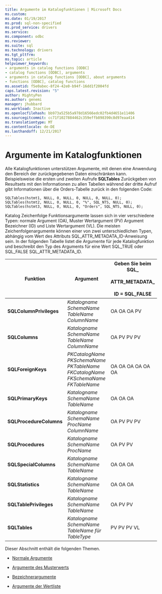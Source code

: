 ```yaml
---
title: Argumente im Katalogfunktionen | Microsoft Docs
ms.custom: 
ms.date: 01/19/2017
ms.prod: sql-non-specified
ms.prod_service: drivers
ms.service: 
ms.component: odbc
ms.reviewer: 
ms.suite: sql
ms.technology: drivers
ms.tgt_pltfrm: 
ms.topic: article
helpviewer_keywords:
- arguments in catalog functions [ODBC]
- catalog functions [ODBC], arguments
- arguments in catalog functions [ODBC], about arguments
- functions [ODBC], catalog functions
ms.assetid: f5e0abec-8f24-42e0-b94f-16dd1f2004fd
caps.latest.revision: "5"
author: MightyPen
ms.author: genemi
manager: jhubbard
ms.workload: Inactive
ms.openlocfilehash: bb973a525b5a978d16566edc02fb4d4651e11406
ms.sourcegitcommit: cc71f1027884462c359effb898390c8d97eaa414
ms.translationtype: MT
ms.contentlocale: de-DE
ms.lasthandoff: 12/21/2017
---
```

# <a name="arguments-in-catalog-functions"></a>Argumente im Katalogfunktionen
Alle Katalogfunktionen unterstützen Argumente, mit denen eine Anwendung den Bereich der zurückgegebenen Daten einschränken kann. Beispielsweise die ersten und zweiten Aufrufe **SQLTables** Zurückgeben von Resultsets mit den Informationen zu allen Tabellen während der dritte Aufruf gibt Informationen über die Orders-Tabelle zurück in den folgenden Code:  
  
```  
SQLTables(hstmt1, NULL, 0, NULL, 0, NULL, 0, NULL, 0);  
SQLTables(hstmt2, NULL, 0, NULL, 0, "%", SQL_NTS, NULL, 0);  
SQLTables(hstmt3, NULL, 0, NULL, 0, "Orders", SQL_NTS, NULL, 0);  
```  
  
 Katalog Zeichenfolge Funktionsargumente lassen sich in vier verschiedene Typen: normale Argument (OA), Muster Wertargument (PV) Argument Bezeichner (ID) und Liste Wertargument (VL). Die meisten Zeichenfolgenargumente können einer von zwei unterschiedlichen Typen, abhängig vom Wert des Attributs SQL_ATTR_METADATA_ID-Anweisung sein. In der folgenden Tabelle listet die Argumente für jede Katalogfunktion und beschreibt den Typ des Arguments für eine Wert SQL_TRUE oder SQL_FALSE SQL_ATTR_METADATA_ID.  
  
|Funktion|Argument|Geben Sie beim SQL_<br /><br /> ATTR_METADATA_<br /><br /> ID = SQL_FALSE|Geben Sie beim SQL_<br /><br /> ATTR_METADATA_<br /><br /> ID = SQL_TRUE|  
|--------------|--------------|---------------------------------------------------------------|--------------------------------------------------------------|  
|**SQLColumnPrivileges**|*Katalogname* *SchemaName* *TableName* *ColumnName*|OA OA OA PV|ID-ID ID-NUMMER|  
|**SQLColumns**|*Katalogname* *SchemaName* *TableName* *ColumnName*|OA PV PV PV|ID-ID ID-NUMMER|  
|**SQLForeignKeys**|*PKCatalogName* *PKSchemaName* *PKTableName* *FKCatalogName* *FKSchemaName*  *FKTableName*|OA OA OA OA OA OA|ID-ID ID ID ID-ID|  
|**SQLPrimaryKeys**|*Katalogname* *SchemaName* *TableName*|OA OA OA|ID-ID-NUMMER|  
|**SQLProcedureColumns**|*Katalogname* *SchemaName* *ProcName* *ColumnName*|OA PV PV PV|ID-ID ID-NUMMER|  
|**SQLProcedures**|*Katalogname* *SchemaName* *ProcName*|OA PV PV|ID-ID-NUMMER|  
|**SQLSpecialColumns**|*Katalogname* *SchemaName* *TableName*|OA OA OA|ID-ID-NUMMER|  
|**SQLStatistics**|*Katalogname* *SchemaName* *TableName*|OA OA OA|ID-ID-NUMMER|  
|**SQLTablePrivileges**|*Katalogname* *SchemaName* *TableName*|OA PV PV|ID-ID-NUMMER|  
|**SQLTables**|*Katalogname* *SchemaName* *TableName* *für TableType*|PV PV PV VL|ID-ID ID VL|  
  
 Dieser Abschnitt enthält die folgenden Themen.  
  
-   [Normale Argumente](../../../odbc/reference/develop-app/ordinary-arguments.md)  
  
-   [Argumente des Musterwerts](../../../odbc/reference/develop-app/pattern-value-arguments.md)  
  
-   [Bezeichnerargumente](../../../odbc/reference/develop-app/identifier-arguments.md)  
  
-   [Argumente der Wertliste](../../../odbc/reference/develop-app/value-list-arguments.md)
